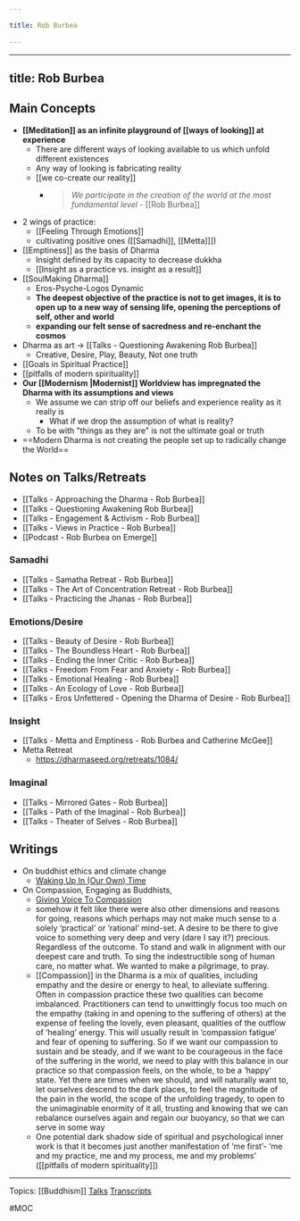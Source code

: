 ```yaml
---
title: Rob Burbea 
---
```

---
title: Rob Burbea
---
## Main Concepts
- **[[Meditation]] as an infinite playground of [[ways of looking]] at experience**
	- There are different ways of looking available to us which unfold different existences
	- Any way of looking is fabricating reality
	- [[we co-create our reality]]
		- > *We participate in the creation of the world at the most fundamental level* - [[Rob Burbea]]
- 2 wings of practice:
	- [[Feeling Through Emotions]]
	- cultivating positive ones ([[Samadhi]], [[Metta]]])
- [[Emptiness]] as the basis of Dharma
	- Insight defined by its capacity to decrease dukkha
	- [[Insight as  a practice vs. insight as a result]] 
- [[SoulMaking Dharma]]
	- Eros-Psyche-Logos Dynamic
	- **The deepest objective of the practice is not to get images, it is to open up to a new way of sensing life, opening the perceptions of self, other and world**
	- **expanding our felt sense of sacredness and re-enchant the cosmos**
- Dharma as art → [[Talks - Questioning Awakening Rob Burbea]]
	- Creative, Desire, Play, Beauty, Not one truth
- [[Goals in Spiritual Practice]]
- [[pitfalls of modern spirituality]]
- **Our [[Modernism |Modernist]] Worldview has impregnated the Dharma with its assumptions and views**
	- We assume we can strip off our beliefs and experience reality as it really is
		- What if we drop the assumption of what is reality?
	- To be with "things as they are" is not the ultimate goal or truth
- ==Modern Dharma is not creating the people set up to radically change the World== 

## Notes on Talks/Retreats
- [[Talks - Approaching the Dharma - Rob Burbea]]
- [[Talks - Questioning Awakening Rob Burbea]]
- [[Talks - Engagement & Activism - Rob Burbea]]
- [[Talks - Views in Practice - Rob Burbea]]
- [[Podcast - Rob Burbea on Emerge]]

### Samadhi
- [[Talks - Samatha Retreat - Rob Burbea]]
- [[Talks - The Art of Concentration Retreat - Rob Burbea]]
- [[Talks - Practicing the Jhanas - Rob Burbea]]

### Emotions/Desire
- [[Talks - Beauty of Desire - Rob Burbea]]
- [[Talks - The Boundless Heart - Rob Burbea]]
- [[Talks - Ending the Inner Critic - Rob Burbea]]
- [[Talks - Freedom From Fear and Anxiety - Rob Burbea]]
- [[Talks - Emotional Healing - Rob Burbea]]
- [[Talks - An Ecology of Love - Rob Burbea]]
- [[Talks - Eros Unfettered - Opening the Dharma of Desire - Rob Burbea]]

### Insight
- [[Talks - Metta and Emptiness - Rob Burbea and Catherine McGee]]
- Metta Retreat
	- https://dharmaseed.org/retreats/1084/

### Imaginal
- [[Talks - Mirrored Gates - Rob Burbea]]
- [[Talks - Path of the Imaginal - Rob Burbea]]
- [[Talks - Theater of Selves - Rob Burbea]]

## Writings
- On buddhist ethics and climate change
	- [Waking Up In (Our Own) Time](https://gaiahouse.co.uk/wp-content/uploads/newsletter-spring-2012.pdf)
- On Compassion, Engaging as Buddhists, 
	- [Giving Voice To Compassion](https://gaiahouse.co.uk/wp-content/uploads/newsletter-spring-2010.pdf)
	-  somehow it felt like there were also other dimensions and reasons for going, reasons which perhaps may not make much sense to a solely ‘practical’ or ‘rational’ mind-set. A desire to be there to give voice to something very deep and very (dare I say it?) precious. Regardless of the outcome. To stand and walk in alignment with our deepest care and truth. To sing the indestructible song of human care, no matter what. We wanted to make a pilgrimage, to pray.
	-  [[Compassion]] in the Dharma is a mix of qualities, including empathy and the desire or energy to heal, to alleviate suffering. Often in compassion practice these two qualities can become imbalanced.  Practitioners can tend to unwittingly focus too much on the empathy (taking in and opening to the suffering of others) at the expense of  feeling the lovely, even pleasant, qualities of the outflow of ‘healing’ energy. This will usually result in ‘compassion fatigue’ and fear of opening to suffering. So if we want our compassion to sustain and be steady, and if we want to be courageous in the face of the suffering in the world, we need to play with this balance in our practice so that compassion feels, on the whole, to be a ‘happy’ state. Yet there are times when we should, and will naturally want to, let ourselves descend to the dark places, to feel the magnitude of the pain in the world, the scope of the unfolding tragedy, to open to the unimaginable enormity of it all, trusting and knowing that we can rebalance ourselves again and regain our buoyancy, so that we can serve in some way
	-  One potential dark shadow side of spiritual and psychological inner work is that it becomes just another manifestation of ‘me first’- ‘me and my practice, me and my process, me and my problems’ ([[pitfalls of modern spirituality]])


-------------------

Topics: [[Buddhism]]
[Talks](https://dharmaseed.org/teacher/210/)
[Transcripts](https://airtable.com/shr9OS6jqmWvWTG5g/tblHlCKWIIhZzEFMk/viw3k0IfSo0Dve9ZJ)

#MOC 
